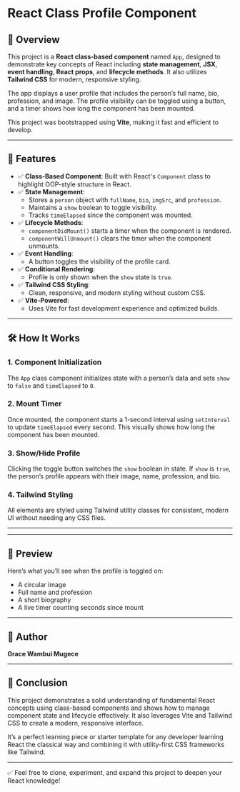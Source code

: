 # React Class Profile Component

## 📘 Overview

This project is a **React class-based component** named `App`, designed to demonstrate key concepts of React including **state management**, **JSX**, **event handling**, **React props**, and **lifecycle methods**. It also utilizes **Tailwind CSS** for modern, responsive styling.

The app displays a user profile that includes the person’s full name, bio, profession, and image. The profile visibility can be toggled using a button, and a timer shows how long the component has been mounted.

This project was bootstrapped using **Vite**, making it fast and efficient to develop.

---

## 🎯 Features

- ✅ **Class-Based Component**: Built with React's `Component` class to highlight OOP-style structure in React.
- ✅ **State Management**:
  - Stores a `person` object with `fullName`, `bio`, `imgSrc`, and `profession`.
  - Maintains a `show` boolean to toggle visibility.
  - Tracks `timeElapsed` since the component was mounted.
- ✅ **Lifecycle Methods**:
  - `componentDidMount()` starts a timer when the component is rendered.
  - `componentWillUnmount()` clears the timer when the component unmounts.
- ✅ **Event Handling**:
  - A button toggles the visibility of the profile card.
- ✅ **Conditional Rendering**:
  - Profile is only shown when the `show` state is `true`.
- ✅ **Tailwind CSS Styling**:
  - Clean, responsive, and modern styling without custom CSS.
- ✅ **Vite-Powered**:
  - Uses Vite for fast development experience and optimized builds.

---

## 🛠️ How It Works

### 1. Component Initialization
The `App` class component initializes state with a person’s data and sets `show` to `false` and `timeElapsed` to `0`.

### 2. Mount Timer
Once mounted, the component starts a 1-second interval using `setInterval` to update `timeElapsed` every second. This visually shows how long the component has been mounted.

### 3. Show/Hide Profile
Clicking the toggle button switches the `show` boolean in state. If `show` is `true`, the person’s profile appears with their image, name, profession, and bio.

### 4. Tailwind Styling
All elements are styled using Tailwind utility classes for consistent, modern UI without needing any CSS files.

---

---

## 📸 Preview

Here’s what you’ll see when the profile is toggled on:

- A circular image
- Full name and profession
- A short biography
- A live timer counting seconds since mount

---

## 👤 Author

**Grace Wambui Mugece**

---

## 🧾 Conclusion

This project demonstrates a solid understanding of fundamental React concepts using class-based components and shows how to manage component state and lifecycle effectively. It also leverages Vite and Tailwind CSS to create a modern, responsive interface.

It’s a perfect learning piece or starter template for any developer learning React the classical way and combining it with utility-first CSS frameworks like Tailwind.

---

✅ Feel free to clone, experiment, and expand this project to deepen your React knowledge!


